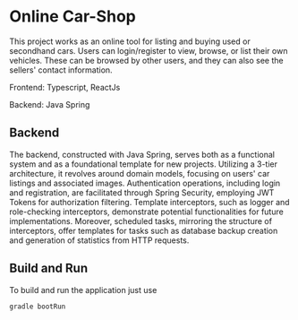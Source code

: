 # Online Car-Shop
This project works as an online tool for listing and buying used or secondhand cars. Users can login/register to view, browse, or list their own vehicles. These can be browsed by other users, and they can also see the sellers' contact information.

Frontend: Typescript, ReactJs

Backend: Java Spring

## Backend
The backend, constructed with Java Spring, serves both as a functional system and as a foundational template for new projects. Utilizing a 3-tier architecture, it revolves around domain models, focusing on users' car listings and associated images.
Authentication operations, including login and registration, are facilitated through Spring Security, employing JWT Tokens for authorization filtering. Template interceptors, such as logger and role-checking interceptors, demonstrate potential functionalities for future implementations.
Moreover, scheduled tasks, mirroring the structure of interceptors, offer templates for tasks such as database backup creation and generation of statistics from HTTP requests.

## Build and Run
To build and run the application just use

`gradle bootRun`
